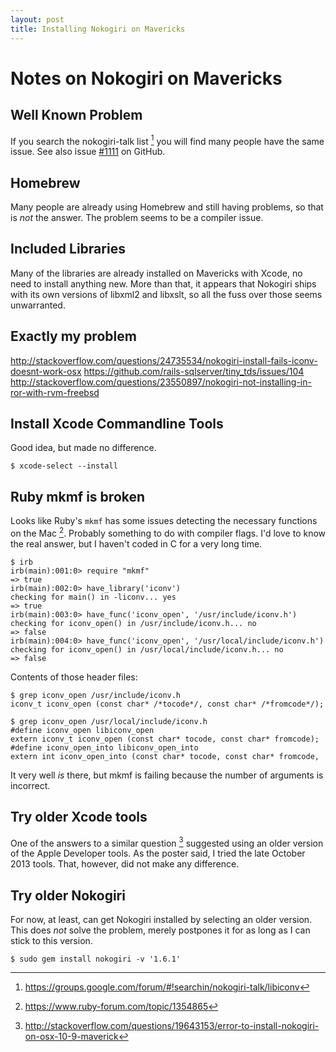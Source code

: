 ```yaml
---
layout: post
title: Installing Nokogiri on Mavericks
---
```


# Notes on Nokogiri on Mavericks

## Well Known Problem

If you search the nokogiri-talk list [^3] you will find many people have the same issue. See also issue [#1111](https://github.com/sparklemotion/nokogiri/issues/1111) on GitHub.

## Homebrew

Many people are already using Homebrew and still having problems, so that is _not_ the answer. The problem seems to be a compiler issue.

## Included Libraries

Many of the libraries are already installed on Mavericks with Xcode, no need to install anything new. More than that, it appears that Nokogiri ships with its own versions of libxml2 and libxslt, so all the fuss over those seems unwarranted.

## Exactly my problem

http://stackoverflow.com/questions/24735534/nokogiri-install-fails-iconv-doesnt-work-osx
https://github.com/rails-sqlserver/tiny_tds/issues/104
http://stackoverflow.com/questions/23550897/nokogiri-not-installing-in-ror-with-rvm-freebsd

## Install Xcode Commandline Tools

Good idea, but made no difference.

~~~
$ xcode-select --install
~~~

## Ruby mkmf is broken

Looks like Ruby's `mkmf` has some issues detecting the necessary functions on the Mac [^1]. Probably something to do with compiler flags. I'd love to know the real answer, but I haven't coded in C for a very long time.

~~~
$ irb
irb(main):001:0> require "mkmf"
=> true
irb(main):002:0> have_library('iconv')
checking for main() in -liconv... yes
=> true
irb(main):003:0> have_func('iconv_open', '/usr/include/iconv.h')
checking for iconv_open() in /usr/include/iconv.h... no
=> false
irb(main):004:0> have_func('iconv_open', '/usr/local/include/iconv.h')
checking for iconv_open() in /usr/local/include/iconv.h... no
=> false
~~~

Contents of those header files:

~~~
$ grep iconv_open /usr/include/iconv.h
iconv_t iconv_open (const char* /*tocode*/, const char* /*fromcode*/);
~~~

~~~
$ grep iconv_open /usr/local/include/iconv.h
#define iconv_open libiconv_open
extern iconv_t iconv_open (const char* tocode, const char* fromcode);
#define iconv_open_into libiconv_open_into
extern int iconv_open_into (const char* tocode, const char* fromcode,
~~~

It very well _is_ there, but mkmf is failing because the number of arguments is incorrect.

## Try older Xcode tools

One of the answers to a similar question [^2] suggested using an older version of the Apple Developer tools. As the poster said, I tried the late October 2013 tools. That, however, did not make any difference.

## Try older Nokogiri

For now, at least, can get Nokogiri installed by selecting an older version. This does _not_ solve the problem, merely postpones it for as long as I can stick to this version.

~~~
$ sudo gem install nokogiri -v '1.6.1'
~~~

[^1]: https://www.ruby-forum.com/topic/1354865
[^2]: http://stackoverflow.com/questions/19643153/error-to-install-nokogiri-on-osx-10-9-maverick
[^3]: https://groups.google.com/forum/#!searchin/nokogiri-talk/libiconv
